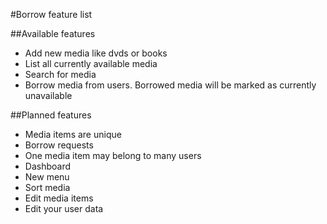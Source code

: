 #Borrow feature list

##Available features
* Add new media like dvds or books
* List all currently available media
* Search for media
* Borrow media from users. Borrowed media will be marked as  currently unavailable

##Planned features
* Media items are unique
* Borrow requests
* One media item may belong to many users
* Dashboard
* New menu
* Sort media
* Edit media items
* Edit your user data

